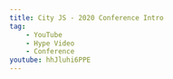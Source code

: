 ```yaml
---
title: City JS - 2020 Conference Intro
tag:
    - YouTube
    - Hype Video
    - Conference
youtube: hhJluhi6PPE
---
```

